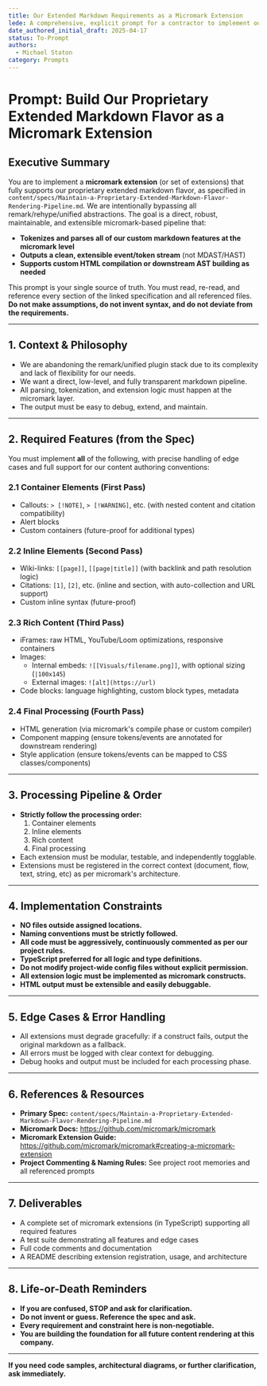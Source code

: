 ```yaml
---
title: Our Extended Markdown Requirements as a Micromark Extension
lede: A comprehensive, explicit prompt for a contractor to implement our proprietary extended markdown flavor as a micromark extension—bypassing remark, rehype, and all unified abstractions.
date_authored_initial_draft: 2025-04-17
status: To-Prompt
authors:
  - Michael Staton
category: Prompts
---
```


# Prompt: Build Our Proprietary Extended Markdown Flavor as a Micromark Extension

## Executive Summary
You are to implement a **micromark extension** (or set of extensions) that fully supports our proprietary extended markdown flavor, as specified in `content/specs/Maintain-a-Proprietary-Extended-Markdown-Flavor-Rendering-Pipeline.md`. We are intentionally bypassing all remark/rehype/unified abstractions. The goal is a direct, robust, maintainable, and extensible micromark-based pipeline that:
- **Tokenizes and parses all of our custom markdown features at the micromark level**
- **Outputs a clean, extensible event/token stream** (not MDAST/HAST)
- **Supports custom HTML compilation or downstream AST building as needed**

This prompt is your single source of truth. You must read, re-read, and reference every section of the linked specification and all referenced files. **Do not make assumptions, do not invent syntax, and do not deviate from the requirements.**

---

## 1. Context & Philosophy
- We are abandoning the remark/unified plugin stack due to its complexity and lack of flexibility for our needs.
- We want a direct, low-level, and fully transparent markdown pipeline.
- All parsing, tokenization, and extension logic must happen at the micromark layer.
- The output must be easy to debug, extend, and maintain.

---

## 2. Required Features (from the Spec)
You must implement **all** of the following, with precise handling of edge cases and full support for our content authoring conventions:

### 2.1 Container Elements (First Pass)
- Callouts: `> [!NOTE]`, `> [!WARNING]`, etc. (with nested content and citation compatibility)
- Alert blocks
- Custom containers (future-proof for additional types)

### 2.2 Inline Elements (Second Pass)
- Wiki-links: `[[page]]`, `[[page|title]]` (with backlink and path resolution logic)
- Citations: `[1]`, `[2]`, etc. (inline and section, with auto-collection and URL support)
- Custom inline syntax (future-proof)

### 2.3 Rich Content (Third Pass)
- iFrames: raw HTML, YouTube/Loom optimizations, responsive containers
- Images:
  - Internal embeds: `![[Visuals/filename.png]]`, with optional sizing (`|100x145`)
  - External images: `![alt](https://url)`
- Code blocks: language highlighting, custom block types, metadata

### 2.4 Final Processing (Fourth Pass)
- HTML generation (via micromark's compile phase or custom compiler)
- Component mapping (ensure tokens/events are annotated for downstream rendering)
- Style application (ensure tokens/events can be mapped to CSS classes/components)

---

## 3. Processing Pipeline & Order
- **Strictly follow the processing order:**
  1. Container elements
  2. Inline elements
  3. Rich content
  4. Final processing
- Each extension must be modular, testable, and independently togglable.
- Extensions must be registered in the correct context (document, flow, text, string, etc) as per micromark's architecture.

---

## 4. Implementation Constraints
- **NO files outside assigned locations.**
- **Naming conventions must be strictly followed.**
- **All code must be aggressively, continuously commented as per our project rules.**
- **TypeScript preferred for all logic and type definitions.**
- **Do not modify project-wide config files without explicit permission.**
- **All extension logic must be implemented as micromark constructs.**
- **HTML output must be extensible and easily debuggable.**

---

## 5. Edge Cases & Error Handling
- All extensions must degrade gracefully: if a construct fails, output the original markdown as a fallback.
- All errors must be logged with clear context for debugging.
- Debug hooks and output must be included for each processing phase.

---

## 6. References & Resources
- **Primary Spec:** `content/specs/Maintain-a-Proprietary-Extended-Markdown-Flavor-Rendering-Pipeline.md`
- **Micromark Docs:** https://github.com/micromark/micromark
- **Micromark Extension Guide:** https://github.com/micromark/micromark#creating-a-micromark-extension
- **Project Commenting & Naming Rules:** See project root memories and all referenced prompts

---

## 7. Deliverables
- A complete set of micromark extensions (in TypeScript) supporting all required features
- A test suite demonstrating all features and edge cases
- Full code comments and documentation
- A README describing extension registration, usage, and architecture

---

## 8. Life-or-Death Reminders
- **If you are confused, STOP and ask for clarification.**
- **Do not invent or guess. Reference the spec and ask.**
- **Every requirement and constraint here is non-negotiable.**
- **You are building the foundation for all future content rendering at this company.**

---

**If you need code samples, architectural diagrams, or further clarification, ask immediately.**
